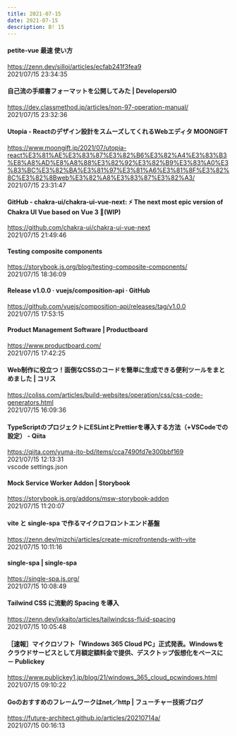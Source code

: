 ```yaml
---
title: 2021-07-15
date: 2021-07-15
description: B! 15
---
```


#### petite-vue 最速 使い方
https://zenn.dev/silloi/articles/ecfab241f3fea9<br>
2021/07/15 23:34:35<br>


#### 自己流の手順書フォーマットを公開してみた | DevelopersIO
https://dev.classmethod.jp/articles/non-97-operation-manual/<br>
2021/07/15 23:32:36<br>


#### Utopia - Reactのデザイン設計をスムーズしてくれるWebエディタ MOONGIFT
https://www.moongift.jp/2021/07/utopia-react%E3%81%AE%E3%83%87%E3%82%B6%E3%82%A4%E3%83%B3%E8%A8%AD%E8%A8%88%E3%82%92%E3%82%B9%E3%83%A0%E3%83%BC%E3%82%BA%E3%81%97%E3%81%A6%E3%81%8F%E3%82%8C%E3%82%8Bweb%E3%82%A8%E3%83%87%E3%82%A3/<br>
2021/07/15 23:31:47<br>


#### GitHub - chakra-ui/chakra-ui-vue-next: ⚡️ The next most epic version of Chakra UI Vue based on Vue 3 🚀(WIP)
https://github.com/chakra-ui/chakra-ui-vue-next<br>
2021/07/15 21:49:46<br>


#### Testing composite components
https://storybook.js.org/blog/testing-composite-components/<br>
2021/07/15 18:36:09<br>


#### Release v1.0.0 · vuejs/composition-api · GitHub
https://github.com/vuejs/composition-api/releases/tag/v1.0.0<br>
2021/07/15 17:53:15<br>


#### Product Management Software | Productboard
https://www.productboard.com/<br>
2021/07/15 17:42:25<br>


#### Web制作に役立つ！面倒なCSSのコードを簡単に生成できる便利ツールをまとめました | コリス
https://coliss.com/articles/build-websites/operation/css/css-code-generators.html<br>
2021/07/15 16:09:36<br>


#### TypeScriptのプロジェクトにESLintとPrettierを導入する方法（+VSCodeでの設定） - Qiita
https://qiita.com/yuma-ito-bd/items/cca7490fd7e300bbf169<br>
2021/07/15 12:13:31<br>
vscode settings.json


#### Mock Service Worker Addon | Storybook
https://storybook.js.org/addons/msw-storybook-addon<br>
2021/07/15 11:20:07<br>


#### vite と single-spa で作るマイクロフロントエンド基盤
https://zenn.dev/mizchi/articles/create-microfrontends-with-vite<br>
2021/07/15 10:11:16<br>


#### single-spa | single-spa
https://single-spa.js.org/<br>
2021/07/15 10:08:49<br>


#### Tailwind CSS に流動的 Spacing を導入
https://zenn.dev/ixkaito/articles/tailwindcss-fluid-spacing<br>
2021/07/15 10:05:48<br>


#### ［速報］マイクロソフト「Windows 365 Cloud PC」正式発表。Windowsをクラウドサービスとして月額定額料金で提供、デスクトップ仮想化をベースに － Publickey
https://www.publickey1.jp/blog/21/windows_365_cloud_pcwindows.html<br>
2021/07/15 09:10:22<br>


#### Goのおすすめのフレームワークはnet／http | フューチャー技術ブログ
https://future-architect.github.io/articles/20210714a/<br>
2021/07/15 00:16:13<br>


